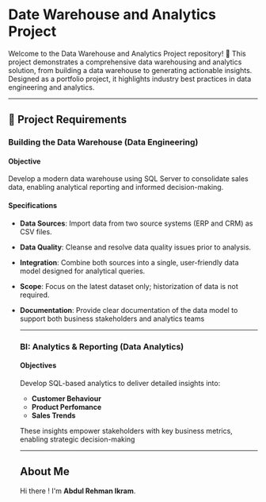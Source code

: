 # Date Warehouse and Analytics Project

Welcome to the Data Warehouse and Analytics Project repository! 🚀
This project demonstrates a comprehensive data warehousing and analytics solution, from building a data warehouse to generating actionable insights. Designed as a portfolio project, it highlights industry best practices in data engineering and analytics.

---

## 🚀 Project Requirements

### Building the Data Warehouse (Data Engineering)

#### Objective
Develop a modern data warehouse using SQL Server to consolidate sales data, enabling analytical reporting and informed decision-making.

#### Specifications
- **Data Sources**: Import data from two source systems (ERP and CRM) as CSV files.
- **Data Quality**: Cleanse and resolve data quality issues prior to analysis.
- **Integration**: Combine both sources into a single, user-friendly data model designed for analytical queries.
- **Scope**: Focus on the latest dataset only; historization of data is not required.
- **Documentation**: Provide clear documentation of the data model to support both business stakeholders and analytics teams

  ---

  ### BI: Analytics & Reporting (Data Analytics)

  #### Objectives
  Develop SQL-based analytics to deliver detailed insights into:
  - **Customer Behaviour**
  - **Product Perfomance**
  - **Sales Trends**

  These insights empower stakeholders with key business metrics, enabling strategic decision-making

  ---

  ## About Me

  Hi there ! I'm **Abdul Rehman Ikram**. 

    
